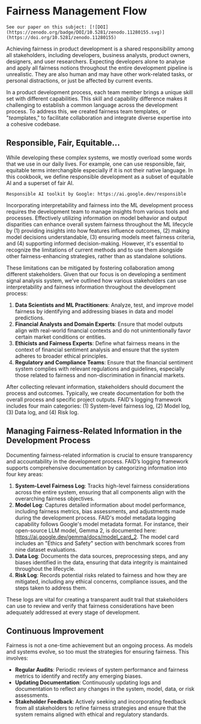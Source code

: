 # Fairness Management Flow

```{note}
See our paper on this subject: [![DOI](https://zenodo.org/badge/DOI/10.5281/zenodo.11280155.svg)](https://doi.org/10.5281/zenodo.11280155)
```

Achieving fairness in product development is a shared responsibility among all stakeholders, including developers, business analysts, product owners, designers, and user researchers. Expecting developers alone to analyse and apply all fairness notions throughout the entire development pipeline is unrealistic. They are also human and may have other work-related tasks, or personal distractions, or just be affected by current events.

In a product development process, each team member brings a unique skill set with different capabilities. This skill and capability difference makes it challenging to establish a common language across the development process. To address this, we created fairness team templates, or "*team*plates," to facilitate collaboration and integrate diverse expertise into a cohesive codebase.

## Responsible, Fair, Equitable...

While developing these complex systems, we mostly overload some words that we use in our daily lives. For example, one can use responsible, fair, equitable terms interchangible especially if it is not their native language. In this cookbook, we define responsible development as a subset of equitable AI and a superset of fair AI. 

```{note}
Responsible AI toolkit by Google: https://ai.google.dev/responsible
```

Incorporating interpretability and fairness into the ML development process requires the development team to manage insights from various tools and processes. Effectively utilizing information on model behavior and output disparities can enhance overall system fairness throughout the ML lifecycle by (1) providing insights into how features influence outcomes, (2) making model decisions understandable, (3) ensuring models meet fairness criteria, and (4) supporting informed decision-making. However, it's essential to recognize the limitations of current methods and to use them alongside other fairness-enhancing strategies, rather than as standalone solutions.

These limitations can be mitigated by fostering collaboration among different stakeholders. Given that our focus is on developing a sentiment signal analysis system, we’ve outlined how various stakeholders can use interpretability and fairness information throughout the development process:

1. **Data Scientists and ML Practitioners**: Analyze, test, and improve model fairness by identifying and addressing biases in data and model predictions.
2. **Financial Analysts and Domain Experts**: Ensure that model outputs align with real-world financial contexts and do not unintentionally favor certain market conditions or entities.
3. **Ethicists and Fairness Experts**: Define what fairness means in the context of financial sentiment analysis and ensure that the system adheres to broader ethical principles.
4. **Regulatory and Compliance Teams**: Ensure that the financial sentiment system complies with relevant regulations and guidelines, especially those related to fairness and non-discrimination in financial markets.

After collecting relevant information, stakeholders should document the process and outcomes. Typically, we create documentation for both the overall process and specific project outputs. FAID's logging framework includes four main categories: (1) System-level fairness log, (2) Model log, (3) Data log, and (4) Risk log.

## Managing Fairness-Related Information in the Development Process

Documenting fairness-related information is crucial to ensure transparency and accountability in the development process. FAID’s logging framework supports comprehensive documentation by categorizing information into four key areas:

1. **System-Level Fairness Log**: Tracks high-level fairness considerations across the entire system, ensuring that all components align with the overarching fairness objectives.
2. **Model Log**: Captures detailed information about model performance, including fairness metrics, bias assessments, and adjustments made during the development process. FAID's model metadata logging capability follows Google's model metadata format. For instance, their open-source LLM model, Gemma 2, is documented here: https://ai.google.dev/gemma/docs/model_card_2. The model card includes an "Ethics and Safety" section with benchmark scores from nine dataset evaluations.
3. **Data Log**: Documents the data sources, preprocessing steps, and any biases identified in the data, ensuring that data integrity is maintained throughout the lifecycle.
4. **Risk Log**: Records potential risks related to fairness and how they are mitigated, including any ethical concerns, compliance issues, and the steps taken to address them.

These logs are vital for creating a transparent audit trail that stakeholders can use to review and verify that fairness considerations have been adequately addressed at every stage of development.

## Continuous Improvement

Fairness is not a one-time achievement but an ongoing process. As models and systems evolve, so too must the strategies for ensuring fairness. This involves:

- **Regular Audits**: Periodic reviews of system performance and fairness metrics to identify and rectify any emerging biases.
- **Updating Documentation**: Continuously updating logs and documentation to reflect any changes in the system, model, data, or risk assessments.
- **Stakeholder Feedback**: Actively seeking and incorporating feedback from all stakeholders to refine fairness strategies and ensure that the system remains aligned with ethical and regulatory standards.